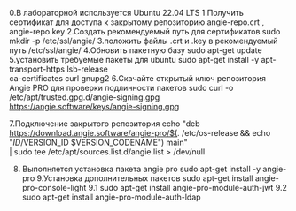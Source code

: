 0.В лабораторной используется Ubuntu 22.04 LTS
1.Получить сертификат для доступа к закрытому репозиторию angie-repo.crt , angie-repo.key
2.Создать рекомендуемый путь для сертификатов sudo mkdir -p /etc/ssl/angie/
3.положить файлы .crt и .key в рекомендуемый путь /etc/ssl/angie/
4.Обновить пакетную базу sudo apt-get update
5.установить требуемые пакеты для ubuntu sudo apt-get install -y apt-transport-https lsb-release \
               ca-certificates curl gnupg2
6.Скачайте открытый ключ репозитория Angie PRO для проверки подлинности пакетов  sudo curl -o /etc/apt/trusted.gpg.d/angie-signing.gpg \
            https://angie.software/keys/angie-signing.gpg

7.Подключение закрытого репозитория 
echo "deb https://download.angie.software/angie-pro/$(. /etc/os-release && echo "$ID/$VERSION_ID $VERSION_CODENAME") main" \
    | sudo tee /etc/apt/sources.list.d/angie.list > /dev/null

8. Выполняется установка пакета angie pro  sudo apt-get install -y angie-pro
9.Установка дополнительных пакетов sudo apt-get install angie-pro-console-light
9.1 sudo apt-get install angie-pro-module-auth-jwt
9.2 sudo apt-get install angie-pro-module-auth-ldap

